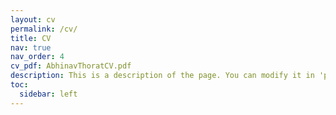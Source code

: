 ```yaml
---
layout: cv
permalink: /cv/
title: CV
nav: true
nav_order: 4
cv_pdf: AbhinavThoratCV.pdf
description: This is a description of the page. You can modify it in 'pages/_cv.md'. You can also change or remove the top pdf download button.
toc:
  sidebar: left
---
```

